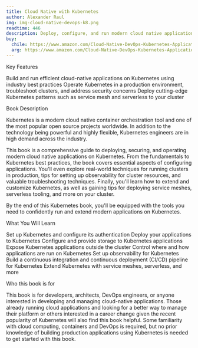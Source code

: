 ```yaml
---
title: Cloud Native with Kubernetes
author: Alexander Raul
img: img-cloud-native-devops-k8.png
readtime: 446 
description: Deploy, configure, and run modern cloud native applications on Kubernetes
buy:
  chile: https://www.amazon.com/Cloud-Native-DevOps-Kubernetes-Applications/dp/1492040762
  arg: https://www.amazon.com/Cloud-Native-DevOps-Kubernetes-Applications/dp/1492040762
---
```


Key Features

Build and run efficient cloud-native applications on Kubernetes using industry best practices
Operate Kubernetes in a production environment, troubleshoot clusters, and address security concerns
Deploy cutting-edge Kubernetes patterns such as service mesh and serverless to your cluster

Book Description

Kubernetes is a modern cloud native container orchestration tool and one of the most popular open source projects worldwide. In addition to the technology being powerful and highly flexible, Kubernetes engineers are in high demand across the industry.

This book is a comprehensive guide to deploying, securing, and operating modern cloud native applications on Kubernetes. From the fundamentals to Kubernetes best practices, the book covers essential aspects of configuring applications. You'll even explore real-world techniques for running clusters in production, tips for setting up observability for cluster resources, and valuable troubleshooting techniques. Finally, you'll learn how to extend and customize Kubernetes, as well as gaining tips for deploying service meshes, serverless tooling, and more on your cluster.

By the end of this Kubernetes book, you'll be equipped with the tools you need to confidently run and extend modern applications on Kubernetes.

What You Will Learn

Set up Kubernetes and configure its authentication
Deploy your applications to Kubernetes
Configure and provide storage to Kubernetes applications
Expose Kubernetes applications outside the cluster
Control where and how applications are run on Kubernetes
Set up observability for Kubernetes
Build a continuous integration and continuous deployment (CI/CD) pipeline for Kubernetes
Extend Kubernetes with service meshes, serverless, and more

Who this book is for

This book is for developers, architects, DevOps engineers, or anyone interested in developing and managing cloud-native applications. Those already running cloud applications and looking for a better way to manage their platform or others interested in a career change given the recent popularity of Kubernetes will also find this book helpful. Some familiarity with cloud computing, containers and DevOps is required, but no prior knowledge of building production applications using Kubernetes is needed to get started with this book.
